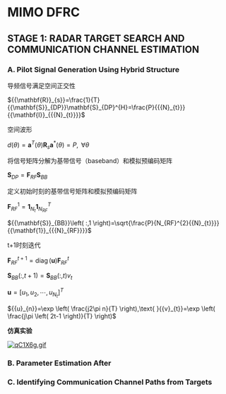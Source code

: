 # MIMO DFRC
## STAGE 1: RADAR TARGET SEARCH AND COMMUNICATION CHANNEL ESTIMATION
### A. Pilot Signal Generation Using Hybrid Structure

导频信号满足空间正交性

${{\mathbf{R}}_{s}}=\frac{1}{T}{{\mathbf{S}}_{DP}}\mathbf{S}_{DP}^{H}=\frac{P}{{{N}_{t}}}{{\mathbf{I}}_{{{N}_{t}}}}$

空间波形

${d\left( \theta  \right)={{\mathbf{a}}^{T}}\left( \theta  \right){{\mathbf{R}}_{s}}{{\mathbf{a}}^{*}}\left( \theta  \right)=P,\text{ }\forall \theta }$

将信号矩阵分解为基带信号（baseband）和模拟预编码矩阵

${{\mathbf{S}}_{DP}}={{\mathbf{F}}_{RF}}{{\mathbf{S}}_{BB}}$

定义初始时刻的基带信号矩阵和模拟预编码矩阵

${\mathbf{F}_{RF}^{1}={{\mathbf{1}}_{{{N}_{t}}}}\mathbf{1}_{{{N}_{RF}}}^{T} }$

${{\mathbf{S}}_{BB}}\left( :,1 \right)=\sqrt{\frac{P}{N_{RF}^{2}{{N}_{t}}}}{{\mathbf{1}}_{{{N}_{RF}}}}$

t+1时刻迭代

$\mathbf{F}_{RF}^{t+1}=\operatorname{diag}\left( \mathbf{u} \right)\mathbf{F}_{RF}^{t}$

${{\mathbf{S}}_{BB}}\left( :,t+1 \right)={{\mathbf{S}}_{BB}}\left( :,t \right){{v}_{t}}$

$\mathbf{u}={{\left[ {{u}_{1}},{{u}_{2}},\cdots ,{{u}_{{{N}_{t}}}} \right]}^{T}}$

${{u}_{n}}=\exp \left( \frac{j2\pi n}{T} \right),\text{ }{{v}_{t}}=\exp \left( \frac{j\pi \left( 2t-1 \right)}{T} \right)$

**仿真实验**

[![qC1X6g.gif](https://s1.ax1x.com/2022/03/17/qC1X6g.gif)](https://imgtu.com/i/qC1X6g)

### B. Parameter Estimation After
### C. Identifying Communication Channel Paths from Targets


